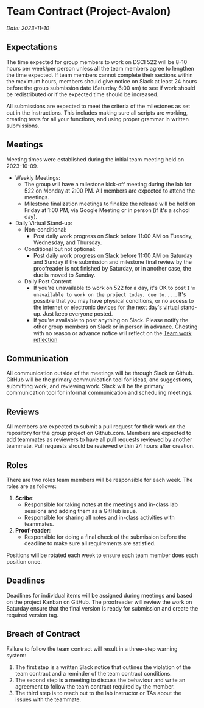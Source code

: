 # Team Contract (Project-Avalon)

_Date: 2023-11-10_

## Expectations

The time expected for group members to work on DSCI 522 will be 8-10 hours per week/per person unless all the team members agree to lengthen the time expected. If team members cannot complete their sections within the maximum hours, members should give notice on Slack at least 24 hours before the group submission date (Saturday 6:00 am) to see if work should be redistributed or if the expected time should be increased.

All submissions are expected to meet the criteria of the milestones as set out in the instructions. This includes making sure all scripts are working, creating tests for all your functions, and using proper grammar in written submissions.

## Meetings

Meeting times were established during the initial team meeting held on 2023-10-09. 

- Weekly Meetings:
   - The group will have a milestone kick-off meeting during the lab for 522 on Monday at 2:00 PM. All members are expected to attend the meetings.
   - Milestone finalization meetings to finalize the release will be held on Friday at 1:00 PM, via Google Meeting or in person (if it's a school day).
- Daily Virtual Stand-up:
   - Non-conditional:
      - Post daily work progress on Slack before 11:00 AM on Tuesday, Wednesday, and Thursday.
   - Conditional but not optional:
      - Post daily work progress on Slack before 11:00 AM on Saturday and Sunday if the submission and milestone final review by the proofreader is not finished by Saturday, or in another case, the due is moved to Sunday.
   - Daily Post Content:
     - If you're unavailable to work on 522 for a day, it's OK to post `I'm unavailable to work on the project today, due to....`. It's possible that you may have physical conditions, or no access to the internet or electronic devices for the next day's virtual stand-up. Just keep everyone posted.
     - If you're available to post anything on Slack. Please notify the other group members on Slack or in person in advance. Ghosting with no reason or advance notice will reflect on the [Team work reflection](https://www.gradescope.ca/courses/12442)

## Communication

All communication outside of the meetings will be through Slack or Github. GitHub will be the primary communication tool for ideas, and suggestions, submitting work, and reviewing work. Slack will be the primary communication tool for informal communication and scheduling meetings.

## Reviews

All members are expected to submit a pull request for their work on the repository for the group project on Github.com. Members are expected to add teammates as reviewers to have all pull requests reviewed by another teammate. Pull requests should be reviewed within 24 hours after creation.

## Roles

There are two roles team members will be responsible for each week. The roles are as follows:
1. **Scribe**:
   - Responsible for taking notes at the meetings and in-class lab sessions and adding them as a GitHub issue.
   - Responsible for sharing all notes and in-class activities with teammates.
2. **Proof-reader**:
   - Responsible for doing a final check of the submission before the deadline to make sure all requirements are satisfied.

Positions will be rotated each week to ensure each team member does each position once.

## Deadlines

Deadlines for individual items will be assigned during meetings and based on the project Kanban on GitHub. The proofreader will review the work on Saturday ensure that the final version is ready for submission and create the required version tag.

## Breach of Contract

Failure to follow the team contract will result in a three-step warning system:
1. The first step is a written Slack notice that outlines the violation of the team contract and a reminder of the team contract conditions.
2. The second step is a meeting to discuss the behaviour and write an agreement to follow the team contract required by the member.
3. The third step is to reach out to the lab instructor or TAs about the issues with the teammate.
